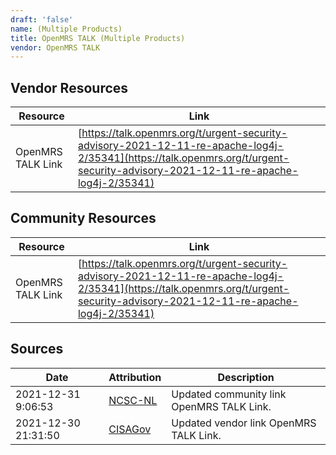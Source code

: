 ```yaml
---
draft: 'false'
name: (Multiple Products)
title: OpenMRS TALK (Multiple Products)
vendor: OpenMRS TALK
---
```


## Vendor Resources
| Resource | Link |
| --- | --- |
| OpenMRS TALK Link | [https://talk.openmrs.org/t/urgent-security-advisory-2021-12-11-re-apache-log4j-2/35341](https://talk.openmrs.org/t/urgent-security-advisory-2021-12-11-re-apache-log4j-2/35341) |

## Community Resources
| Resource | Link |
| --- | --- |
| OpenMRS TALK Link | [https://talk.openmrs.org/t/urgent-security-advisory-2021-12-11-re-apache-log4j-2/35341](https://talk.openmrs.org/t/urgent-security-advisory-2021-12-11-re-apache-log4j-2/35341) |


## Sources
| Date | Attribution | Description |
| --- | --- | --- |
| 2021-12-31 9:06:53 | [NCSC-NL](https://github.com/NCSC-NL/log4shell/blob/main/software/README.md) | Updated community link OpenMRS TALK Link.  |
| 2021-12-30 21:31:50 | [CISAGov](https://raw.githubusercontent.com/cisagov/log4j-affected-db/develop/README.md) | Updated vendor link OpenMRS TALK Link.  |
